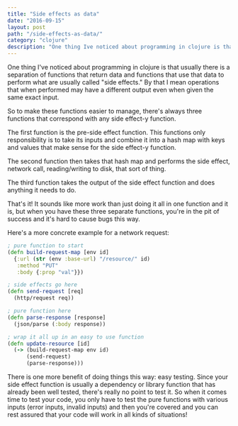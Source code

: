 ```yaml
---
title: "Side effects as data"
date: "2016-09-15"
layout: post
path: "/side-effects-as-data/"
category: "clojure"
description: "One thing Ive noticed about programming in clojure is that usually there is a separation of functions that return data and functions that use that data to perform what are usually called side effects. By that I mean operations that when performed may have a different output even when given the same exact input."
---
```


One thing I've noticed about programming in clojure is that usually there is a separation of functions that return data and functions that use that data to perform what are usually called "side effects." By that I mean operations that when performed may have a different output even when given the same exact input.

So to make these functions easier to manage, there's always three functions that correspond with any side effect-y function.

The first function is the pre-side effect function. This functions only responsibility is to take its inputs and combine it into a hash map with keys and values that make sense for the side effect-y function.

The second function then takes that hash map and performs the side effect, network call, reading/writing to disk, that sort of thing.

The third function takes the output of the side effect function and does anything it needs to do.

That's it! It sounds like more work than just doing it all in one function and it is, but when you have these three separate functions, you're in the pit of success and it's hard to cause bugs this way.

Here's a more concrete example for a network request:

```clojure
; pure function to start
(defn build-request-map [env id]
  {:url (str (env :base-url) "/resource/" id)
   :method "PUT"
   :body {:prop "val"}})

; side effects go here
(defn send-request [req]
  (http/request req))

; pure function here
(defn parse-response [response]
  (json/parse (:body response))

; wrap it all up in an easy to use function
(defn update-resource [id]
  (-> (build-request-map env id)
      (send-request)
      (parse-response)))
```

There is one more benefit of doing things this way: easy testing. Since your side effect function is usually a dependency or library function that has already been well tested, there's really no point to test it. So when it comes time to test your code, you only have to test the pure functions with various inputs (error inputs, invalid inputs) and then you're covered and you can rest assured that your code will work in all kinds of situations!
